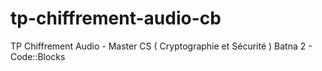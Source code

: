 # tp-chiffrement-audio-cb
TP Chiffrement Audio - Master CS ( Cryptographie et Sécurité ) Batna 2 - Code::Blocks
